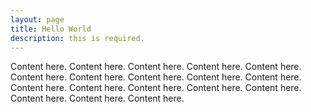 ```yaml
---
layout: page
title: Hello World
description: this is required.
---
```


Content here. Content here. Content here. Content here. Content here. Content here. Content here. Content here. Content here. Content here. Content here. Content here. Content here. Content here. Content here. Content here. Content here. Content here. 

